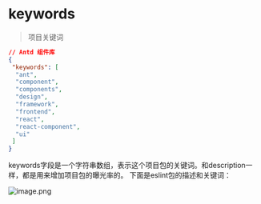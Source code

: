 # keywords

> 项目关键词

```json
// Antd 组件库
{
 "keywords": [
  "ant",
  "component",
  "components",
  "design",
  "framework",
  "frontend",
  "react",
  "react-component",
  "ui"
 ]
}
```

keywords字段是一个字符串数组，表示这个项目包的关键词。和description一样，都是用来增加项目包的曝光率的。
下面是eslint包的描述和关键词：

![image.png](https://p3-juejin.byteimg.com/tos-cn-i-k3u1fbpfcp/ade17781b5104432a6f13eec9a4411ad~tplv-k3u1fbpfcp-watermark.awebp)
